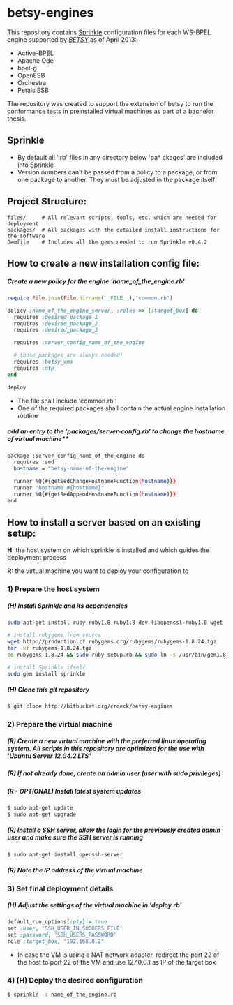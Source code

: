 betsy-engines
=============

This repository contains [Sprinkle](https://github.com/crafterm/sprinkle) configuration files for each WS-BPEL engine supported by *[BETSY](https://github.com/uniba-dsg/betsy)* as of April 2013:

* Active-BPEL
* Apache Ode
* bpel-g
* OpenESB
* Orchestra
* Petals ESB

The repository was created to support the extension of betsy to run the conformance tests in preinstalled virtual machines as part of a bachelor thesis.

## Sprinkle

* By default all '.rb' files in any directory below 'pa* ckages' are included into Sprinkle
* Version numbers can't be passed from a policy to a package, or from one package to another. They must be adjusted in the package itself

## Project Structure:

    files/     # All relevant scripts, tools, etc. which are needed for deployment
    packages/  # All packages with the detailed install instructions for the software
    Gemfile    # Includes all the gems needed to run Sprinkle v0.4.2


## How to create a new installation config file:

##### Create a new policy for the engine 'name_of_the_engine.rb'

```ruby
require File.join(File.dirname(__FILE__),'common.rb')

policy :name_of_the_engine_server, :roles => [:target_box] do
  requires :desired_package_1
  requires :desired_package_2
  requires :desired_package_3

  requires :server_config_name_of_the_engine

  # those packages are always needed!
  requires :betsy_vms
  requires :ntp
end

deploy
```

* The file shall include 'common.rb'!
* One of the required packages shall contain the actual engine installation routine

##### add an entry to the 'packages/server-config.rb' to change the hostname of virtual machine**

```bash
package :server_config_name_of_the_engine do
  requires :sed
  hostname = "betsy-name-of-the-engine"

  runner %Q{#{getSedChangeHostnameFunction(hostname)}}
  runner "hostname #{hostname}"
  runner %Q{#{getSedAppendHostnameFunction(hostname)}}
end
```

## How to install a server based on an existing setup:

__H:__
the host system on which sprinkle is installed and which guides the deployment process

__R:__
the virtual machine you want to deploy your configuration to

### 1) Prepare the host system

##### (H) Install Sprinkle and its dependencies

```bash
sudo apt-get install ruby ruby1.8 ruby1.8-dev libopenssl-ruby1.8 wget

# install rubygems from source
wget http://production.cf.rubygems.org/rubygems/rubygems-1.8.24.tgz
tar -xf rubygems-1.8.24.tgz
cd rubygems-1.8.24 && sudo ruby setup.rb && sudo ln -s /usr/bin/gem1.8 /usr/bin/gem

# install Sprinkle ifself
sudo gem install sprinkle
```

##### (H) Clone this git repository

```bash
$ git clone http://bitbucket.org/croeck/betsy-engines
```

### 2) Prepare the virtual machine

##### (R) Create a new virtual machine with the preferred linux operating system. All scripts in this repository are optimized for the use with 'Ubuntu Server 12.04.2 LTS'

##### (R) If not already done, create an admin user (user with sudo privileges)

##### (R - OPTIONAL) Install latest system updates

```bash
$ sudo apt-get update
$ sudo apt-get upgrade
```

##### (R) Install a SSH server, allow the login for the previously created admin user and make sure the SSH server is running

```bash
$ sudo apt-get install openssh-server
```

##### (R) Note the IP address of the virtual machine

### 3) Set final deployment details

##### (H) Adjust the settings of the virtual machine in 'deploy.rb'

```ruby
default_run_options[:pty] = true
set :user, 'SSH_USER_IN_SODOERS_FILE'
set :password, 'SSH_USERS_PASSWORD'
role :target_box, "192.168.0.2"
```

* In case the VM is using a NAT network adapter, redirect the port 22 of the host to port 22 of the VM and use 127.0.0.1 as IP of the target box

### 4) (H) Deploy the desired configuration

```bash
$ sprinkle -s name_of_the_engine.rb
```
